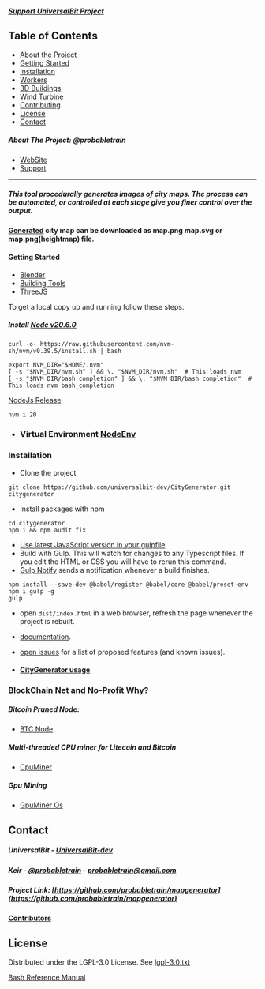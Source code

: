 ##### [Support UniversalBit Project](https://github.com/universalbit-dev/universalbit-dev/tree/main/support)

## Table of Contents

* [About the Project](#about-the-project-probabletrain)
* [Getting Started](#getting-started)
* [Installation](#installation)
* [Workers](#workers)
* [3D Buildings](https://github.com/universalbit-dev/CityGenerator/tree/master/public/3D/buildings)
* [Wind Turbine](https://github.com/universalbit-dev/CityGenerator/blob/master/public/windturbine/ArchimedesWindTurbine.md)
* [Contributing](#contributing)
* [License](https://www.gnu.org/licenses/lgpl-3.0.txt)
* [Contact](#contact)

##### About The Project: @probabletrain
* [WebSite](https://maps.probabletrain.com/#/)
* [Support](https://ko-fi.com/probabletrain)
  
---

##### This tool procedurally generates images of city maps. The process can be automated, or controlled at each stage give you finer control over the output.
#### [Generated](https://github.com/universalbit-dev/CityGenerator/blob/master/docs/algorithmoverview.md) city ​​map can be downloaded as map.png map.svg or map.png(heightmap) file.

#### Getting Started
* [Blender](https://www.blender.org/)
* [Building Tools](https://ranjian0.github.io/building_tools/)
* [ThreeJS](https://threejs.org/manual/#en/fundamentals)

To get a local copy up and running follow these steps.
##### Install [Node v20.6.0](https://nodejs.org/en/blog/release/v20.6.0)
```
curl -o- https://raw.githubusercontent.com/nvm-sh/nvm/v0.39.5/install.sh | bash
```
```
export NVM_DIR="$HOME/.nvm"
[ -s "$NVM_DIR/nvm.sh" ] && \. "$NVM_DIR/nvm.sh"  # This loads nvm
[ -s "$NVM_DIR/bash_completion" ] && \. "$NVM_DIR/bash_completion"  # This loads nvm bash_completion

```
[NodeJs Release](https://nodejs.org/en/blog/release)
```
nvm i 20
```

* ### Virtual Environment [NodeEnv](https://github.com/universalbit-dev/gekko-m4/tree/master/docs/nodenv)

### Installation

* Clone the project
```
git clone https://github.com/universalbit-dev/CityGenerator.git citygenerator
```
* Install packages with npm 
```
cd citygenerator
npm i && npm audit fix
```

* [Use latest JavaScript version in your gulpfile](https://www.npmjs.com/package/gulp#use-latest-javascript-version-in-your-gulpfile)
* Build with Gulp. This will watch for changes to any Typescript files. If you edit the HTML or CSS you will have to rerun this command.
* [Gulp Notify](https://github.com/mikaelbr/gulp-notify) sends a notification whenever a build finishes.
```
npm install --save-dev @babel/register @babel/core @babel/preset-env
npm i gulp -g
gulp
```
* open `dist/index.html` in a web browser, refresh the page whenever the project is rebuilt.
* [documentation](https://github.com/universalbit-dev/CityGenerator/blob/master/docs/usageguide.md).
* [open issues](https://github.com/probabletrain/mapgenerator/issues) for a list of proposed features (and known issues).

* #### [CityGenerator usage](https://github.com/universalbit-dev/CityGenerator/blob/master/docs/usageguide.md)

### BlockChain Net and No-Profit  [Why?](https://www.blockchain-council.org/blockchain/blockchain-mining-a-comprehensive-step-by-step-guide/)

##### Bitcoin Pruned Node:
* [BTC Node](https://github.com/universalbit-dev/universalbit-dev/tree/main/blockchain/bitcoin)

##### Multi-threaded CPU miner for Litecoin and Bitcoin 
* [CpuMiner](https://github.com/universalbit-dev/CityGenerator/blob/master/workers/workers.md)
##### Gpu Mining
* [GpuMiner Os ](https://simplemining.net/)
  
## Contact
##### UniversalBit - [UniversalBit-dev](https://github.com/universalbit-dev)
##### Keir - [@probabletrain](https://twitter.com/probabletrain) - probabletrain@gmail.com
##### Project Link: [https://github.com/probabletrain/mapgenerator](https://github.com/probabletrain/mapgenerator)
#### [Contributors](https://github.com/ProbableTrain/MapGenerator#contributors-)


## License
Distributed under the LGPL-3.0 License. See [lgpl-3.0.txt](https://www.gnu.org/licenses/lgpl-3.0.txt)

[Bash Reference Manual](https://www.gnu.org/software/bash/manual/html_node/index.html)

